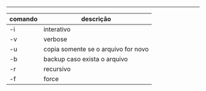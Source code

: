 ***
|comando|descrição|
|---|---|
|-i|interativo|
|-v| verbose|
|-u|copia somente se o arquivo for novo|
|-b|backup caso exista o arquivo |
|-r| recursivo|
|-f|force|

